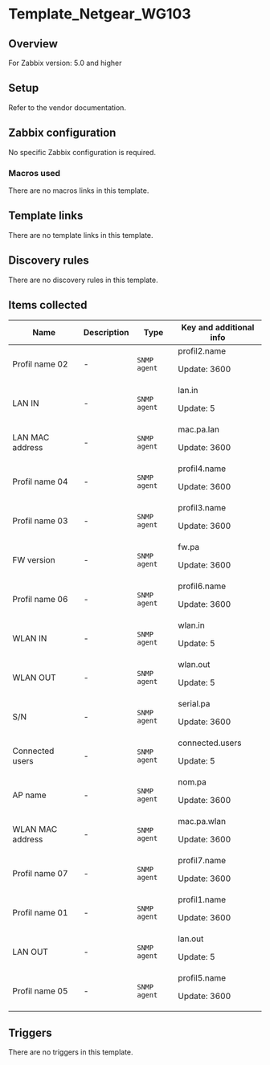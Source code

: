 # Template_Netgear_WG103

## Overview

For Zabbix version: 5.0 and higher

## Setup

Refer to the vendor documentation.

## Zabbix configuration

No specific Zabbix configuration is required.

### Macros used

There are no macros links in this template.

## Template links

There are no template links in this template.

## Discovery rules

There are no discovery rules in this template.

## Items collected

|Name|Description|Type|Key and additional info|
|----|-----------|----|----|
|Profil name 02|<p>-</p>|`SNMP agent`|profil2.name<p>Update: 3600</p>|
|LAN IN|<p>-</p>|`SNMP agent`|lan.in<p>Update: 5</p>|
|LAN MAC address|<p>-</p>|`SNMP agent`|mac.pa.lan<p>Update: 3600</p>|
|Profil name 04|<p>-</p>|`SNMP agent`|profil4.name<p>Update: 3600</p>|
|Profil name 03|<p>-</p>|`SNMP agent`|profil3.name<p>Update: 3600</p>|
|FW version|<p>-</p>|`SNMP agent`|fw.pa<p>Update: 3600</p>|
|Profil name 06|<p>-</p>|`SNMP agent`|profil6.name<p>Update: 3600</p>|
|WLAN IN|<p>-</p>|`SNMP agent`|wlan.in<p>Update: 5</p>|
|WLAN OUT|<p>-</p>|`SNMP agent`|wlan.out<p>Update: 5</p>|
|S/N|<p>-</p>|`SNMP agent`|serial.pa<p>Update: 3600</p>|
|Connected users|<p>-</p>|`SNMP agent`|connected.users<p>Update: 5</p>|
|AP name|<p>-</p>|`SNMP agent`|nom.pa<p>Update: 3600</p>|
|WLAN MAC address|<p>-</p>|`SNMP agent`|mac.pa.wlan<p>Update: 3600</p>|
|Profil name 07|<p>-</p>|`SNMP agent`|profil7.name<p>Update: 3600</p>|
|Profil name 01|<p>-</p>|`SNMP agent`|profil1.name<p>Update: 3600</p>|
|LAN OUT|<p>-</p>|`SNMP agent`|lan.out<p>Update: 5</p>|
|Profil name 05|<p>-</p>|`SNMP agent`|profil5.name<p>Update: 3600</p>|
## Triggers

There are no triggers in this template.

